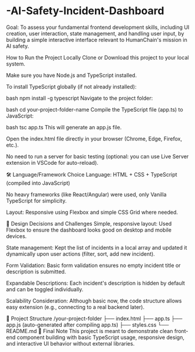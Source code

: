 # -AI-Safety-Incident-Dashboard
Goal: To assess your fundamental frontend development skills, including UI creation, user interaction, state management, and handling user input, by building a simple interactive interface relevant to HumanChain's mission in AI safety.


How to Run the Project Locally
Clone or Download this project to your local system.

Make sure you have Node.js and TypeScript installed.

To install TypeScript globally (if not already installed):

bash
npm install -g typescript
Navigate to the project folder:

bash
cd your-project-folder-name
Compile the TypeScript file (app.ts) to JavaScript:

bash
tsc app.ts
This will generate an app.js file.

Open the index.html file directly in your browser (Chrome, Edge, Firefox, etc.).

No need to run a server for basic testing (optional: you can use Live Server extension in VSCode for auto-reload).

🛠 Language/Framework Choice
Language: HTML + CSS + TypeScript (compiled into JavaScript)

No heavy frameworks (like React/Angular) were used, only Vanilla TypeScript for simplicity.

Layout: Responsive using Flexbox and simple CSS Grid where needed.

🧠 Design Decisions and Challenges
Simple, responsive layout: Used Flexbox to ensure the dashboard looks good on desktop and mobile devices.

State management: Kept the list of incidents in a local array and updated it dynamically upon user actions (filter, sort, add new incident).

Form Validation: Basic form validation ensures no empty incident title or description is submitted.

Expandable Descriptions: Each incident's description is hidden by default and can be toggled individually.

Scalability Consideration: Although basic now, the code structure allows easy extension (e.g., connecting to a real backend later).

  📂 Project Structure
  /your-project-folder
    ├── index.html
    ├── app.ts
    ├── app.js (auto-generated after compiling app.ts)
    ├── styles.css
    └── README.md 
🎯 Final Note
This project is meant to demonstrate clean front-end component building
with basic TypeScript usage, responsive design, and interactive UI behavior without external libraries.
